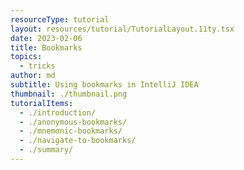 ```yaml
---
resourceType: tutorial
layout: resources/tutorial/TutorialLayout.11ty.tsx
date: 2023-02-06
title: Bookmarks
topics:
  - tricks
author: md
subtitle: Using bookmarks in IntelliJ IDEA
thumbnail: ./thumbnail.png
tutorialItems:
  - ./introduction/
  - ./anonymous-bookmarks/
  - ./mnemonic-bookmarks/
  - ./navigate-to-bookmarks/
  - ./summary/
---
```

